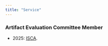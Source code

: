 ```yaml
---
title: "Service"
---
```


### Artifact Evaluation Committee Member

- 2025: [ISCA](https://www.iscaconf.org/isca2025/submit/ArtifactEvaluation.php).
